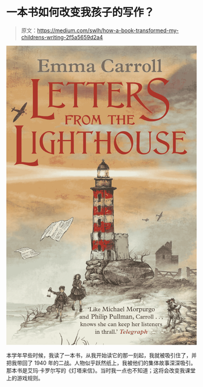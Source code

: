 # 一本书如何改变我孩子的写作？

> 原文：<https://medium.com/swlh/how-a-book-transformed-my-childrens-writing-2f5a5659d2a4>

![](img/d438b5930e76df32e8e80f2fb885b2c5.png)

本学年早些时候，我读了一本书，从我开始读它的那一刻起，我就被吸引住了，并把我带回了 1940 年的二战。人物似乎跃然纸上，我被他们的集体故事深深吸引。那本书是艾玛·卡罗尔写的《灯塔来信》。当时我一点也不知道；这将会改变我课堂上的游戏规则。